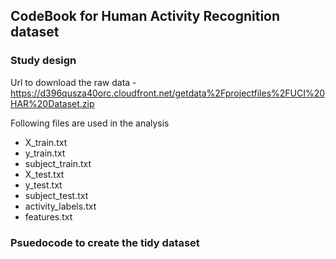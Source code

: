 ## CodeBook for Human Activity Recognition dataset

### Study design

Url to download the raw data - https://d396qusza40orc.cloudfront.net/getdata%2Fprojectfiles%2FUCI%20HAR%20Dataset.zip

Following files are used in the analysis

* X_train.txt
* y_train.txt
* subject_train.txt
* X_test.txt
* y_test.txt
* subject_test.txt
* activity_labels.txt
* features.txt


### Psuedocode to create the tidy dataset
